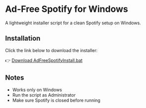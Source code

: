 # Ad-Free Spotify for Windows

A lightweight installer script for a clean Spotify setup on Windows.

## Installation

Click the link below to download the installer:

👉 [Download AdFreeSpotifyInstall.bat](https://github.com/KHavermans/Spotify/releases/download/AdFreeSpotifyInstall.bat/AdFreeSpotifyInstall.bat)

## Notes

- Works only on Windows  
- Run the script as Administrator  
- Make sure Spotify is closed before running  
